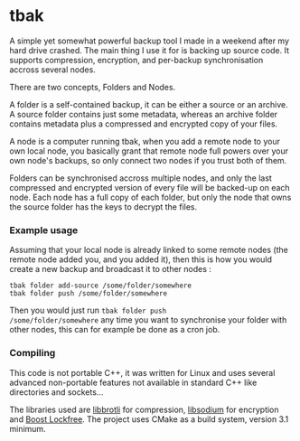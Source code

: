 # tbak
A simple yet somewhat powerful backup tool I made in a weekend after my hard drive crashed.
The main thing I use it for is backing up source code. It supports compression, encryption, and per-backup synchronisation accross several nodes.

There are two concepts, Folders and Nodes. 

A folder is a self-contained backup, it can be either a source or an archive.
A source folder contains just some metadata, whereas an archive folder contains metadata plus a compressed and encrypted copy of your files.

A node is a computer running tbak, when you add a remote node to your own local node, you basically grant that remote node full powers over your own node's backups, so only connect two nodes if you trust both of them.

Folders can be synchronised accross multiple nodes, and only the last compressed and encrypted version of every file will be backed-up on each node.
Each node has a full copy of each folder, but only the node that owns the source folder has the keys to decrypt the files.

### Example usage

Assuming that your local node is already linked to some remote nodes (the remote node added you, and you added it),
then this is how you would create a new backup and broadcast it to other nodes :

```
tbak folder add-source /some/folder/somewhere
tbak folder push /some/folder/somewhere
```

Then you would just run <code>tbak folder push /some/folder/somewhere</code> any time you want to synchronise your folder with other nodes, this can for example be done as a cron job.

### Compiling

This code is not portable C++, it was written for Linux and uses several advanced non-portable features not available in standard C++ like directories and sockets...

The libraries used are [libbrotli](https://github.com/bagder/libbrotli) for compression, [libsodium](https://github.com/jedisct1/libsodium) for encryption and [Boost Lockfree](http://www.boost.org/doc/libs/1_58_0/doc/html/lockfree.html).
The project uses CMake as a build system, version 3.1 minimum.
